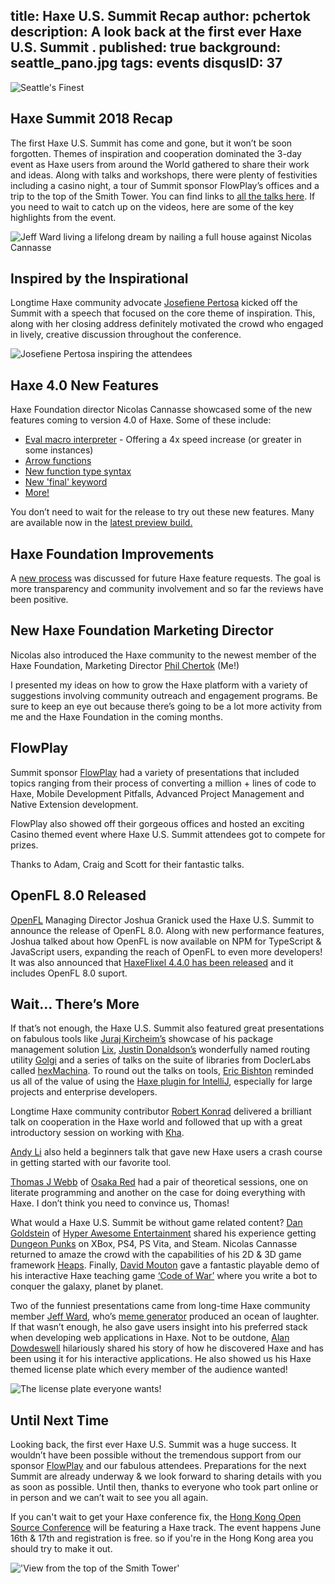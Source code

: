 title: Haxe U.S. Summit Recap
author: pchertok
description: A look back at the first ever Haxe U.S. Summit .
published: true
background: seattle_pano.jpg
tags: events
disqusID: 37
---
![Seattle's Finest](seattle.jpg)

## Haxe Summit 2018 Recap

The first Haxe U.S. Summit has come and gone, but it won’t be soon forgotten.  Themes of inspiration and cooperation dominated the 3-day event as Haxe users from around the World gathered to share their work and ideas.  Along with talks and workshops, there were plenty of festivities including a casino night, a tour of Summit sponsor FlowPlay’s offices and a trip to the top of the Smith Tower. You can find links to [all the talks here](https://docs.google.com/document/d/1uCwEXbubWndbCUBhmXiyCj3M4XBxog_1zOczLr3a0t8/edit). If you need to wait to catch up on the videos, here are some of the key highlights from the event.


<img src="casino.jpg" alt="Jeff Ward living a lifelong dream by nailing a full house against Nicolas Cannasse" text-align="center"/>

## Inspired by the Inspirational

Longtime Haxe community advocate [Josefiene Pertosa](https://twitter.com/Fiene_P/) kicked off the Summit with a speech that focused on the core theme of inspiration.  This, along with her closing address definitely motivated the crowd who engaged in lively, creative discussion throughout the conference.

![Josefiene Pertosa inspiring the attendees](jos.jpg)

## Haxe 4.0 New Features

Haxe Foundation director Nicolas Cannasse showcased some of the new features coming to version 4.0 of Haxe. Some of these include:

* [Eval macro interpreter](https://haxe.org/blog/eval/) - Offering a 4x speed increase (or greater in some instances)
* [Arrow functions](https://github.com/HaxeFoundation/haxe-evolution/blob/master/proposals/0002-arrow-functions.md)
* [New function type syntax](https://github.com/HaxeFoundation/haxe-evolution/blob/master/proposals/0003-new-function-type.md)
* [New 'final' keyword](https://github.com/HaxeFoundation/haxe/pull/6596)
* [More!](https://github.com/HaxeFoundation/haxe/blob/development/extra/CHANGES.txt)

You don’t need to wait for the release to try out these new features.  Many are available now in the [latest preview build.](https://haxe.org/download/version/4.0.0-preview.3/)

## Haxe Foundation Improvements

A [new process](https://github.com/HaxeFoundation/haxe-evolution/) was discussed for future Haxe feature requests.  The goal is more transparency and community involvement and so far the reviews have been positive.

## New Haxe Foundation Marketing Director

Nicolas also introduced the Haxe community to the newest member of the Haxe Foundation, Marketing Director [Phil Chertok](https://twitter.com/fishbulb_ca) (Me!)

I presented my ideas on how to grow the Haxe platform with a variety of suggestions involving community outreach and engagement programs.  Be sure to keep an eye out because there’s going to be a lot more activity from me and the Haxe Foundation in the coming months.

## FlowPlay

Summit sponsor [FlowPlay](https://www.flowplay.com/) had a variety of presentations that included topics ranging from their process of converting a million + lines of code to Haxe, Mobile Development Pitfalls, Advanced Project Management and Native Extension development.

FlowPlay also showed off their gorgeous offices and hosted an exciting Casino themed event where Haxe U.S. Summit attendees got to compete for prizes.

Thanks to Adam, Craig and Scott for their fantastic talks. 

## OpenFL 8.0 Released

[OpenFL](http://openfl.org) Managing Director Joshua Granick used the Haxe U.S. Summit to announce the release of OpenFL 8.0.  Along with new performance features, Joshua talked about how OpenFL is now available on NPM for TypeScript & JavaScript users, expanding the reach of OpenFL to even more developers! It was also announced that [HaxeFlixel 4.4.0 has been released](https://haxeflixel.com/blog/12-HaxeFlixel-4-4-0/) and it includes OpenFL 8.0 suport.

## Wait… There’s More

If that’s not enough, the Haxe U.S. Summit also featured great presentations on fabulous tools like [Juraj Kircheim’s](https://github.com/back2dos) showcase of his package management solution [Lix](https://github.com/back2dos/lix-hxcpp), [Justin Donaldson’s](https://twitter.com/omgjjd?lang=en) wonderfully named routing utility [Golgi](https://github.com/jdonaldson/golgi) and a series of talks on the suite of libraries from DoclerLabs called [hexMachina](http://hexmachina.org/). To round out the talks on tools, [Eric Bishton](http://bishtonsoftwaresolutions.com/) reminded us all of the value of using the [Haxe plugin for IntelliJ](https://github.com/EricBishton/intellij-haxe), especially for large projects and enterprise developers. 

Longtime Haxe community contributor [Robert Konrad](https://twitter.com/robdangerous) delivered a brilliant talk on cooperation in the Haxe world and followed that up with a great introductory session on working with [Kha](http://kha.tech/).

[Andy Li](https://www.onthewings.net/) also held a beginners talk that gave new Haxe users a crash course in getting started with our favorite tool. 

[Thomas J Webb](https://thomasjwebb.com/#) of [Osaka Red](https://osakared.io/) had a pair of theoretical sessions, one on literate programming and another on the case for doing everything with Haxe. I don’t think you need to convince us, Thomas!

What would a Haxe U.S. Summit be without game related content? [Dan Goldstein](https://twitter.com/smerkyg) of [Hyper Awesome Entertainment](http://www.hyperawesome.com/) shared his experience getting [Dungeon Punks](http://www.dungeonpunksgame.com/) on XBox, PS4, PS Vita, and Steam.  Nicolas Cannasse returned to amaze the crowd with the capabilities of his 2D & 3D game framework [Heaps](https://github.com/HeapsIO/heaps). Finally, [David Mouton](https://twitter.com/damoebius?lang=en) gave a fantastic playable demo of his interactive Haxe teaching game [‘Code of War’](https://gitlab.com/damoebius/codeofwar) where you write a bot to conquer the galaxy, planet by planet.

Two of the funniest presentations came from long-time Haxe community member [Jeff Ward](http://jcward.com/), who’s [meme generator](https://try.haxe.org/#985F7) produced an ocean of laughter.  If that wasn’t enough, he also gave users insight into his preferred stack when developing web applications in Haxe.  Not to be outdone, [Alan Dowdeswell](https://www.confidant.ca/) hilariously shared his story of how he discovered Haxe and has been using it for his interactive applications.  He also showed us his Haxe themed license plate which every member of the audience wanted!

![The license plate everyone wants!](haxer.jpg)

## Until Next Time

Looking back, the first ever Haxe U.S. Summit was a huge success.  It wouldn’t have been possible without the tremendous support from our sponsor [FlowPlay](https://www.flowplay.com) and our fabulous attendees.  Preparations for the next Summit are already underway & we look forward to sharing details with you as soon as possible. Until then, thanks to everyone who took part online or in person and we can’t wait to see you all again.

If you can't wait to get your Haxe conference fix, the [Hong Kong Open Source Conference](https://www.eventbrite.com/e/hong-kong-open-source-conference-2018-tickets-44667134602) will be featuring a Haxe track.  The event happens June 16th & 17th and registration is free. so if you're in the Hong Kong area you should try to make it out. 

!['View from the top of the Smith Tower'](seattletow.jpg) 
